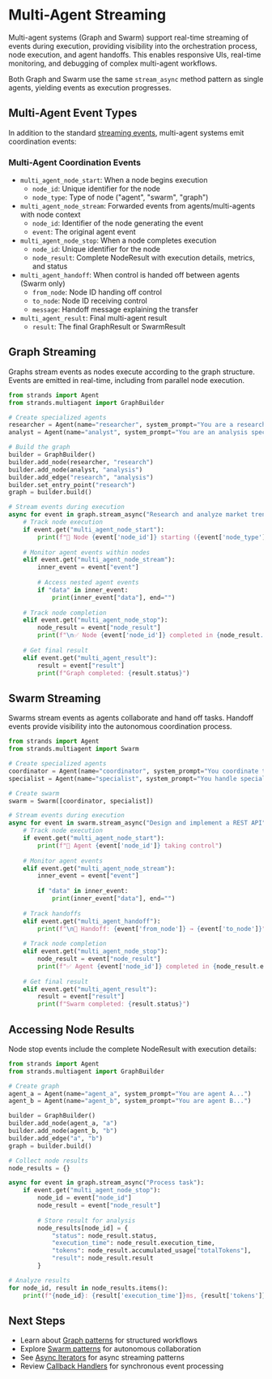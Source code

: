 # Multi-Agent Streaming

Multi-agent systems (Graph and Swarm) support real-time streaming of events during execution, providing visibility into the orchestration process, node execution, and agent handoffs. This enables responsive UIs, real-time monitoring, and debugging of complex multi-agent workflows.

Both Graph and Swarm use the same `stream_async` method pattern as single agents, yielding events as execution progresses.

## Multi-Agent Event Types

In addition to the standard [streaming events](./overview.md#event-types), multi-agent systems emit coordination events:

### Multi-Agent Coordination Events
- `multi_agent_node_start`: When a node begins execution
  - `node_id`: Unique identifier for the node
  - `node_type`: Type of node ("agent", "swarm", "graph")
- `multi_agent_node_stream`: Forwarded events from agents/multi-agents with node context
  - `node_id`: Identifier of the node generating the event
  - `event`: The original agent event
- `multi_agent_node_stop`: When a node completes execution
  - `node_id`: Unique identifier for the node
  - `node_result`: Complete NodeResult with execution details, metrics, and status
- `multi_agent_handoff`: When control is handed off between agents (Swarm only)
  - `from_node`: Node ID handing off control
  - `to_node`: Node ID receiving control
  - `message`: Handoff message explaining the transfer
- `multi_agent_result`: Final multi-agent result
  - `result`: The final GraphResult or SwarmResult

## Graph Streaming

Graphs stream events as nodes execute according to the graph structure. Events are emitted in real-time, including from parallel node execution.

```python
from strands import Agent
from strands.multiagent import GraphBuilder

# Create specialized agents
researcher = Agent(name="researcher", system_prompt="You are a research specialist...")
analyst = Agent(name="analyst", system_prompt="You are an analysis specialist...")

# Build the graph
builder = GraphBuilder()
builder.add_node(researcher, "research")
builder.add_node(analyst, "analysis")
builder.add_edge("research", "analysis")
builder.set_entry_point("research")
graph = builder.build()

# Stream events during execution
async for event in graph.stream_async("Research and analyze market trends"):
    # Track node execution
    if event.get("multi_agent_node_start"):
        print(f"🔄 Node {event['node_id']} starting ({event['node_type']})")
    
    # Monitor agent events within nodes
    elif event.get("multi_agent_node_stream"):
        inner_event = event["event"]
        
        # Access nested agent events
        if "data" in inner_event:
            print(inner_event["data"], end="")
    
    # Track node completion
    elif event.get("multi_agent_node_stop"):
        node_result = event["node_result"]
        print(f"\n✅ Node {event['node_id']} completed in {node_result.execution_time}ms")
    
    # Get final result
    elif event.get("multi_agent_result"):
        result = event["result"]
        print(f"Graph completed: {result.status}")
```

## Swarm Streaming

Swarms stream events as agents collaborate and hand off tasks. Handoff events provide visibility into the autonomous coordination process.

```python
from strands import Agent
from strands.multiagent import Swarm

# Create specialized agents
coordinator = Agent(name="coordinator", system_prompt="You coordinate tasks...")
specialist = Agent(name="specialist", system_prompt="You handle specialized work...")

# Create swarm
swarm = Swarm([coordinator, specialist])

# Stream events during execution
async for event in swarm.stream_async("Design and implement a REST API"):
    # Track node execution
    if event.get("multi_agent_node_start"):
        print(f"🔄 Agent {event['node_id']} taking control")
    
    # Monitor agent events
    elif event.get("multi_agent_node_stream"):
        inner_event = event["event"]
        
        if "data" in inner_event:
            print(inner_event["data"], end="")
    
    # Track handoffs
    elif event.get("multi_agent_handoff"):
        print(f"\n🔀 Handoff: {event['from_node']} → {event['to_node']}")
    
    # Track node completion
    elif event.get("multi_agent_node_stop"):
        node_result = event["node_result"]
        print(f"✅ Agent {event['node_id']} completed in {node_result.execution_time}ms")
    
    # Get final result
    elif event.get("multi_agent_result"):
        result = event["result"]
        print(f"Swarm completed: {result.status}")
```



## Accessing Node Results

Node stop events include the complete NodeResult with execution details:

```python
from strands import Agent
from strands.multiagent import GraphBuilder

# Create graph
agent_a = Agent(name="agent_a", system_prompt="You are agent A...")
agent_b = Agent(name="agent_b", system_prompt="You are agent B...")

builder = GraphBuilder()
builder.add_node(agent_a, "a")
builder.add_node(agent_b, "b")
builder.add_edge("a", "b")
graph = builder.build()

# Collect node results
node_results = {}

async for event in graph.stream_async("Process task"):
    if event.get("multi_agent_node_stop"):
        node_id = event["node_id"]
        node_result = event["node_result"]
        
        # Store result for analysis
        node_results[node_id] = {
            "status": node_result.status,
            "execution_time": node_result.execution_time,
            "tokens": node_result.accumulated_usage["totalTokens"],
            "result": node_result.result
        }

# Analyze results
for node_id, result in node_results.items():
    print(f"{node_id}: {result['execution_time']}ms, {result['tokens']} tokens")
```

## Next Steps

- Learn about [Graph patterns](../multi-agent/graph.md) for structured workflows
- Explore [Swarm patterns](../multi-agent/swarm.md) for autonomous collaboration
- See [Async Iterators](./async-iterators.md) for async streaming patterns
- Review [Callback Handlers](./callback-handlers.md) for synchronous event processing
